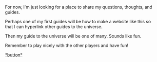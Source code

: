 <p>For now, I'm just looking for a place to share my questions, thoughts, and guides.</p>
<p>Perhaps one of my first guides will be how to make a website like this so that I can hyperlink other guides to the universe.</p>
<p>Then my guide to the universe will be one of many. Sounds like fun.</p>

<p>Remember to play nicely with the other players and have fun!</p>
<a href="homepage.html">*button*</a>
